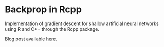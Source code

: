 # Backprop in Rcpp
Implementation of gradient descent for shallow artificial neural networks using R and C++ through the Rcpp package.

Blog post available [here](https://mariobecerra.github.io/rblogging/2018/01/08/gd_shallow_ann.html).
